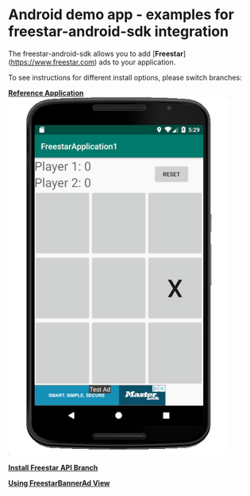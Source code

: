 # Android demo app - examples for freestar-android-sdk integration
The freestar-android-sdk allows you to add [**Freestar**] (https://www.freestar.com) ads to your application.

To see instructions for different install options, please switch branches:

[**Reference Application**](https://freestarcapital/Freestar-Mobile-Android-SDK/new/master)
![alt text](https://github.com/freestarcapital/Freestar-Mobile-Android-SDK/raw/master/images/app-FSA-1-1.png)

[**Install Freestar API Branch**](https://freestarcapital/Freestar-Mobile-Android-SDK/new/freestar-api-install)

[**Using FreestarBannerAd View**](https://freestarcapital/Freestar-Mobile-Android-SDK/new/freestar-banner-ad)

